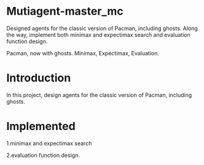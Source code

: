 # Mutiagent-master_mc
Designed agents for the classic version of Pacman, including ghosts. Along the way, implement both minimax and expectimax search and evaluation function design.

Pacman, now with ghosts.
Minimax, Expectimax,
Evaluation.  

# Introduction

In this project, design agents for the classic version of Pacman, including ghosts.

# Implemented

1.minimax and expectimax search

2.evaluation function design.

